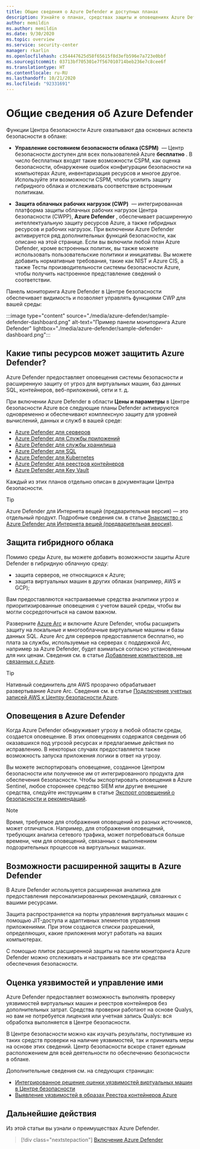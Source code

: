 ```yaml
---
title: Общие сведения о Azure Defender и доступных планах
description: Узнайте о планах, средствах защиты и оповещениях Azure Defender. Затем включите Azure Defender в подписках для дополнительной защиты.
author: memildin
ms.author: memildin
ms.date: 9/30/2020
ms.topic: overview
ms.service: security-center
manager: rkarlin
ms.openlocfilehash: c354447625d58f65615f8d3efb596e7a723e0bbf
ms.sourcegitcommit: 03713bf705301e7f567010714beb236e7c8cee6f
ms.translationtype: HT
ms.contentlocale: ru-RU
ms.lasthandoff: 10/21/2020
ms.locfileid: "92331691"
---
```

# <a name="introduction-to-azure-defender"></a>Общие сведения об Azure Defender

Функции Центра безопасности Azure охватывают два основных аспекта безопасности в облаке:

- **Управление состоянием безопасности облака (CSPM)**  — Центр безопасности доступен для всех пользователей Azure **бесплатно** . В число бесплатных входят такие возможности CSPM, как оценка безопасности, обнаружение ошибок конфигурации безопасности на компьютерах Azure, инвентаризация ресурсов и многое другое. Используйте эти возможности CSPM, чтобы усилить защиту гибридного облака и отслеживать соответствие встроенным политикам.

- **Защита облачных рабочих нагрузок (CWP)**  — интегрированная платформа защиты облачных рабочих нагрузок Центра безопасности (CWPP), **Azure Defender** , обеспечивает расширенную интеллектуальную защиту ресурсов Azure, а также гибридных ресурсов и рабочих нагрузок. При включении Azure Defender активируется ряд дополнительных функций безопасности, как описано на этой странице. Если вы включили любой план Azure Defender, кроме встроенных политик, вы также можете использовать пользовательские политики и инициативы. Вы можете добавить нормативные требования, такие как NIST и Azure CIS, а также Тесты производительности системы безопасности Azure, чтобы получить настроенное представление сведений о соответствии.

Панель мониторинга Azure Defender в Центре безопасности обеспечивает видимость и позволяет управлять функциями CWP для вашей среды:

:::image type="content" source="./media/azure-defender/sample-defender-dashboard.png" alt-text="Пример панели мониторинга Azure Defender" lightbox="./media/azure-defender/sample-defender-dashboard.png":::

## <a name="what-resource-types-can-azure-defender-secure"></a>Какие типы ресурсов может защитить Azure Defender?

Azure Defender предоставляет оповещения системы безопасности и расширенную защиту от угроз для виртуальных машин, баз данных SQL, контейнеров, веб-приложений, сети и т. д.

При включении Azure Defender в области **Цены и параметры** в Центре безопасности Azure все следующие планы Defender активируются одновременно и обеспечивают комплексную защиту для уровней вычислений, данных и служб в вашей среде:

- [Azure Defender для серверов](defender-for-servers-introduction.md)
- [Azure Defender для Службы приложений](defender-for-app-service-introduction.md)
- [Azure Defender для службы хранилища](defender-for-storage-introduction.md)
- [Azure Defender для SQL](defender-for-sql-introduction.md)
- [Azure Defender для Kubernetes](defender-for-kubernetes-introduction.md)
- [Azure Defender для реестров контейнеров](defender-for-container-registries-introduction.md)
- [Azure Defender для Key Vault](defender-for-key-vault-introduction.md)

Каждый из этих планов отдельно описан в документации Центра безопасности.

> [!TIP]
> Azure Defender для Интернета вещей (предварительная версия) — это отдельный продукт. Подробные сведения см. в статье [Знакомство с Azure Defender для Интернета вещей (предварительная версия)](../defender-for-iot/overview.md). 

## <a name="hybrid-cloud-protection"></a>Защита гибридного облака

Помимо среды Azure, вы можете добавить возможности защиты Azure Defender в гибридную облачную среду:

- защита серверов, не относящихся к Azure;
- защита виртуальных машин в других облаках (например, AWS и GCP);

Вам предоставляются настраиваемые средства аналитики угроз и приоритизированные оповещения с учетом вашей среды, чтобы вы могли сосредоточиться на самом важном.

Разверните [Azure Arc](https://azure.microsoft.com/services/azure-arc/) и включите Azure Defender, чтобы расширить защиту на локальные и многооблачные виртуальные машины и базы данных SQL. Azure Arc для серверов предоставляется бесплатно, но плата за службы, используемые на серверах с поддержкой Arc, например за Azure Defender, будет взиматься согласно установленным для них ценам. Сведения см. в статье [Добавление компьютеров, не связанных с Azure](quickstart-onboard-machines.md#add-non-azure-machines-with-azure-arc).

> [!TIP]
> Нативный соединитель для AWS прозрачно обрабатывает развертывание Azure Arc. Сведения см. в статье [Подключение учетных записей AWS к Центру безопасности Azure](quickstart-onboard-aws.md).



## <a name="azure-defender-alerts"></a>Оповещения в Azure Defender 

Когда Azure Defender обнаруживает угрозу в любой области среды, создается оповещение. В этих оповещениях содержатся сведения об оказавшихся под угрозой ресурсах и предлагаемые действия по исправлению. В некоторых случаях предоставляется также возможность запуска приложения логики в ответ на угрозу.

Вы можете экспортировать оповещение, созданное Центром безопасности или полученное им от интегрированного продукта для обеспечения безопасности. Чтобы экспортировать оповещения в Azure Sentinel, любое стороннее средство SIEM или другие внешние средства, следуйте инструкциям в статье [Экспорт оповещений о безопасности и рекомендаций](continuous-export.md).

> [!NOTE]
> Время, требуемое для отображения оповещений из разных источников, может отличаться. Например, для отображения оповещений, требующих анализа сетевого трафика, может потребоваться больше времени, чем для оповещений, связанных с выполнением подозрительных процессов на виртуальных машинах.


## <a name="azure-defender-advanced-protection-capabilities"></a>Возможности расширенной защиты в Azure Defender

В Azure Defender используется расширенная аналитика для предоставления персонализированных рекомендаций, связанных с вашими ресурсами. 

Защита распространяется на порты управления виртуальных машин с помощью JIT-доступа и адаптивных элементов управления приложениями. При этом создаются списки разрешений, определяющих, какие приложения могут работать на ваших компьютерах. 

С помощью плиток расширенной защиты на панели мониторинга Azure Defender можно отслеживать и настраивать все эти средства обеспечения безопасности. 

## <a name="vulnerability-assessment-and-management"></a>Оценка уязвимостей и управление ими

Azure Defender предоставляет возможность выполнять проверку уязвимостей виртуальных машин и реестров контейнеров без дополнительных затрат. Средства проверки работают на основе Qualys, но вам не потребуется лицензия или учетная запись Qualys: вся обработка выполняется в Центре безопасности. 

В Центре безопасности можно как изучать результаты, поступившие из таких средств проверки на наличие уязвимостей, так и принимать меры на основе этих сведений. Центр безопасности вскоре станет единым расположением для всей деятельности по обеспечению безопасности в облаке.

Дополнительные сведения см. на следующих страницах:

- [Интегрированное решение оценки уязвимостей виртуальных машин в Центре безопасности](deploy-vulnerability-assessment-vm.md)
- [Выявление уязвимостей в образах Реестра контейнеров Azure](defender-for-container-registries-usage.md#identify-vulnerabilities-in-images-in-other-container-registries)



## <a name="next-steps"></a>Дальнейшие действия

Из этой статьи вы узнали о преимуществах Azure Defender. 

> [!div class="nextstepaction"]
> [Включение Azure Defender](security-center-pricing.md)